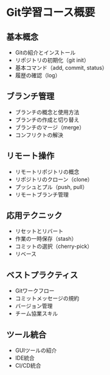 # Git学習コース概要

## 基本概念
- Gitの紹介とインストール
- リポジトリの初期化（git init）
- 基本コマンド（add, commit, status）
- 履歴の確認（log）

## ブランチ管理
- ブランチの概念と使用方法
- ブランチの作成と切り替え
- ブランチのマージ（merge）
- コンフリクトの解決

## リモート操作
- リモートリポジトリの概念
- リポジトリのクローン（clone）
- プッシュとプル（push, pull）
- リモートブランチ管理

## 応用テクニック
- リセットとリバート
- 作業の一時保存（stash）
- コミットの選択（cherry-pick）
- リベース

## ベストプラクティス
- Gitワークフロー
- コミットメッセージの規約
- バージョン管理
- チーム協業スキル

## ツール統合
- GUIツールの紹介
- IDE統合
- CI/CD統合
